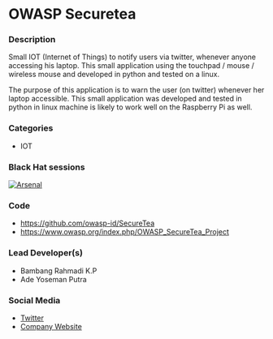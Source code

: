 
# OWASP Securetea

### Description
Small IOT (Internet of Things) to notify users via twitter, whenever anyone accessing his laptop. This small application using the touchpad / mouse / wireless mouse and developed in python and tested on a linux.

The purpose of this application is to warn the user (on twitter) whenever her laptop accessible. This small application was developed and tested in python in linux machine is likely to work well on the Raspberry Pi as well.

### Categories
* IOT


### Black Hat sessions
[![Arsenal](https://rawgit.com/toolswatch/badges/master/arsenal/2017.svg)](http://www.toolswatch.org/2018/01/black-hat-arsenal-asia-2018-great-lineup/)

### Code
* https://github.com/owasp-id/SecureTea
* https://www.owasp.org/index.php/OWASP_SecureTea_Project

### Lead Developer(s)
* Bambang Rahmadi K.P
* Ade Yoseman Putra

### Social Media
* [Twitter](https://twitter.com/OwaspJakarta/)
* [Company Website](https://owasp.or.id/)
